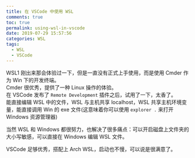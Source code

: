 ```yaml
---
title: 在 VSCode 中使用 WSL
comments: true
toc: true
permalink: using-wsl-in-vscode
date: 2019-07-29 15:57:56
categories: WSL
tags:
  - WSL
  - VSCode
---
```

WSL1 刚出来那会体验过一下，但是一直没有正式上手使用，而是使用 Cmder 作为 Win 下的开发终端。  
Cmder 很优秀，提供了一种 Linux 操作的体验。  
在 VSCode 发布了 `Remote Development` 插件之后，试用了一下，太香了。  
能直接编辑 WSL 中的文件，WSL 与主机共享 localhost，WSL 共享主机环境变量，能直接调用 Win 的 exe 文件(这意味着你可以使用 `explorer .` 来打开 Windows 资源管理器)

当然 WSL 和 Windows 都很努力，也解决了很多痛点：可以开启磁盘上文件夹的大小写敏感，可以直接在 Windows 编辑 WSL 文件。

VSCode 足够优秀，搭配上 Arch WSL，启动也不慢，可以说是很满意了。
<!-- more -->


[1]: https://code.visualstudio.com/blogs/2019/05/02/remote-development
[2]: https://juejin.im/post/5ccbb971e51d453aa27a7141
[3]: https://code.visualstudio.com/docs/remote/wsl